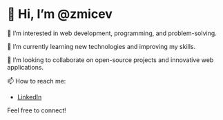 # 👋 Hi, I’m @zmicev

👀 I’m interested in web development, programming, and problem-solving.

🌱 I’m currently learning new technologies and improving my skills.

💞️ I’m looking to collaborate on open-source projects and innovative web applications.

📫 How to reach me:
   - [LinkedIn](https://www.linkedin.com/in/zdravko-micev-834532196/)

Feel free to connect!
